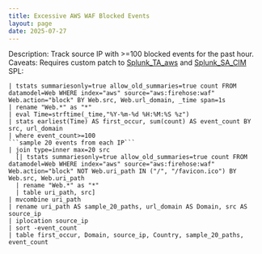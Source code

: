 ```yaml
---
title: Excessive AWS WAF Blocked Events
layout: page
date: 2025-07-27
---
```


Description: Track source IP with >=100 blocked events for the past hour.
Caveats: Requires custom patch to [Splunk_TA_aws](https://gitlab.com/curben/splunk-scripts/-/tree/main/Splunk_TA_aws) and [Splunk_SA_CIM](https://gitlab.com/curben/splunk-scripts/-/tree/main/Splunk_SA_CIM)
SPL:

```spl
| tstats summariesonly=true allow_old_summaries=true count FROM datamodel=Web WHERE index="aws" source="aws:firehose:waf" Web.action="block" BY Web.src, Web.url_domain, _time span=1s
| rename "Web.*" as "*"
| eval Time=strftime(_time,"%Y-%m-%d %H:%M:%S %z")
| stats earliest(Time) AS first_occur, sum(count) AS event_count BY src, url_domain
| where event_count>=100
```sample 20 events from each IP```
| join type=inner max=20 src
  [| tstats summariesonly=true allow_old_summaries=true count FROM datamodel=Web WHERE index="aws" source="aws:firehose:waf" Web.action="block" NOT Web.uri_path IN ("/", "/favicon.ico") BY Web.src, Web.uri_path
  | rename "Web.*" as "*"
  | table uri_path, src]
| mvcombine uri_path
| rename uri_path AS sample_20_paths, url_domain AS Domain, src AS source_ip
| iplocation source_ip
| sort -event_count
| table first_occur, Domain, source_ip, Country, sample_20_paths, event_count
```
